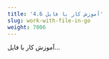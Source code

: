 ```yaml
---
title: '4.6 آموزش کار با فایل'
slug: work-with-file-in-go
weight: 7006
---
```


آموزش کار با فایل...